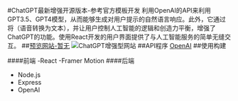 #ChatGPT最新增强开源版本-参考官方模板开发
利用OpenAI的API来利用GPT3.5、GPT4模型，从而能够生成对用户提示的自然语言响应。此外，它通过将（语音转换为文本），并让用户控制人工智能的逻辑和创造力平衡，增强了ChatGPT的功能。使用React开发的用户界面提供了与人工智能服务的简单无缝交互。
##[预览网站-暂无](#)
![ChatGPT增强型网站](https://user-images.githubusercontent.com/69617120/217255111-32176fa5-643e-42ca-812c-47b73194088c.PNG)
##API程序
[OpenAI](https://openai.com/api/)
##使用构建

####前端
-React
-Framer Motion
####后端
- Node.js
- Express
- OpenAI
